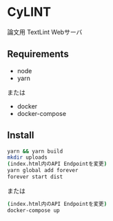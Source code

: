 # CyLINT

論文用 TextLint Webサーバ

## Requirements

* node
* yarn

または

* docker
* docker-compose

## Install

```bash
yarn && yarn build
mkdir uploads
(index.html内のAPI Endpointを変更)
yarn global add forever
forever start dist
```

または

```bash
(index.html内のAPI Endpointを変更)
docker-compose up
```
